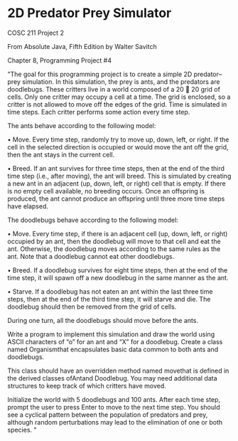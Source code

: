2D Predator Prey Simulator
========

COSC 211 Project 2

From Absolute Java, Fifth Edition by Walter Savitch

Chapter 8, Programming Project #4


"The goal for this programming project is to create a simple 2D predator–prey 
simulation. In this simulation, the prey is ants, and the predators are doodlebugs. 
These critters live in a world composed of a 20  20 grid of cells. Only one critter 
may occupy a cell at a time. The grid is enclosed, so a critter is not allowed to move 
off the edges of the grid. Time is simulated in time steps. Each critter performs 
some action every time step. 

  The ants behave according to the following model: 
  
• Move. Every time step, randomly try to move up, down, left, or right. If the 
cell in the selected direction is occupied or would move the ant off the grid, 
then the ant stays in the current cell. 

• Breed. If an ant survives for three time steps, then at the end of the third time 
step (i.e., after moving), the ant will breed. This is simulated by creating a new 
ant in an adjacent (up, down, left, or right) cell that is empty. If there is no 
empty cell available, no breeding occurs. Once an offspring is produced, the 
ant cannot produce an offspring until three more time steps have elapsed. 


  The doodlebugs behave according to the following model: 
  
• Move. Every time step, if there is an adjacent cell (up, down, left, or right) 
occupied by an ant, then the doodlebug will move to that cell and eat the ant. 
Otherwise, the doodlebug moves according to the same rules as the ant. Note 
that a doodlebug cannot eat other doodlebugs. 

• Breed. If a doodlebug survives for eight time steps, then at the end of the time 
step, it will spawn off a new doodlebug in the same manner as the ant. 

• Starve. If a doodlebug has not eaten an ant within the last three time steps, 
then at the end of the third time step, it will starve and die. The doodlebug 
should then be removed from the grid of cells. 


  During one turn, all the doodlebugs should move before the ants. 
  
  Write a program to implement this simulation and draw the world using ASCII 
characters of “o” for an ant and “X” for a doodlebug. Create a class named 
Organismthat encapsulates basic data common to both ants and doodlebugs. 

  This class should have an overridden method named movethat is defined in the 
derived classes ofAntand Doodlebug. You may need additional data structures to 
keep track of which critters have moved. 

  Initialize the world with 5 doodlebugs and 100 ants. After each time step, prompt 
the user to press Enter to move to the next time step. You should see a cyclical pattern 
between the population of predators and prey, although random perturbations 
may lead to the elimination of one or both species. "
